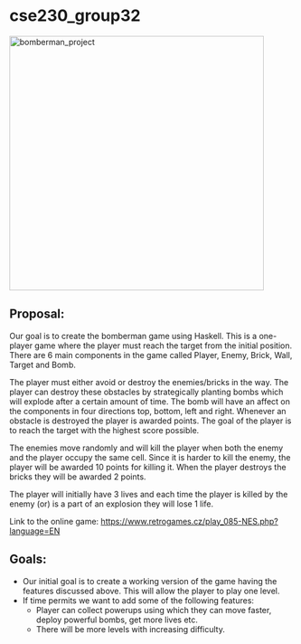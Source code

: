 # cse230_group32

<img width="450" alt="bomberman_project" src="https://user-images.githubusercontent.com/30871945/200434472-6ef756be-79dc-43d2-9daf-0a35cc2cf91e.png">

## Proposal:
Our goal is to create the bomberman game using Haskell. This is a one-player game where the player must reach the target from the initial position. There are 6 main components in the game called Player, Enemy, Brick, Wall, Target and Bomb.

The player must either avoid or destroy the enemies/bricks in the way. The player can destroy these obstacles by strategically planting bombs which will explode after a certain amount of time. The bomb will have an affect on the components in four directions top, bottom, left and right. Whenever an obstacle is destroyed the player is awarded points. The goal of the player is to reach the target with the highest score possible.

The enemies move randomly and will kill the player when both the enemy and the player occupy the same cell. Since it is harder to kill the enemy, the player will be awarded 10 points for killing it. When the player destroys the bricks they will be awarded 2 points.

The player will initially have 3 lives and each time the player is killed by the enemy (or) is a part of an explosion they will lose 1 life.

Link to the online game: https://www.retrogames.cz/play_085-NES.php?language=EN

## Goals:
- Our initial goal is to create a working version of the game having the features discussed above. This will allow the player to play one level.
- If time permits we want to add some of the following features:
    - Player can collect powerups using which they can move faster, deploy powerful bombs, get more lives etc.
    - There will be more levels with increasing difficulty.

